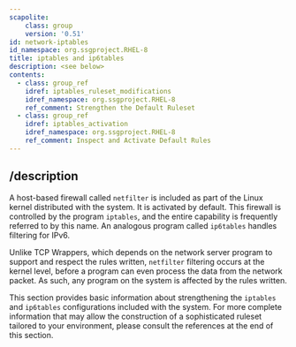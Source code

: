 ```yaml
---
scapolite:
    class: group
    version: '0.51'
id: network-iptables
id_namespace: org.ssgproject.RHEL-8
title: iptables and ip6tables
description: <see below>
contents:
  - class: group_ref
    idref: iptables_ruleset_modifications
    idref_namespace: org.ssgproject.RHEL-8
    ref_comment: Strengthen the Default Ruleset
  - class: group_ref
    idref: iptables_activation
    idref_namespace: org.ssgproject.RHEL-8
    ref_comment: Inspect and Activate Default Rules
---
```



## /description

A
host-based firewall called `netfilter` is included as part of the Linux
kernel distributed with the system. It is activated by default. This
firewall is controlled by the program `iptables`, and the entire
capability is frequently referred to by this name. An analogous program
called `ip6tables` handles filtering for IPv6.  
  
Unlike TCP Wrappers, which depends on the network server program to
support and respect the rules written, `netfilter` filtering occurs at
the kernel level, before a program can even process the data from the
network packet. As such, any program on the system is affected by the
rules written.  
  
This section provides basic information about strengthening the
`iptables` and `ip6tables` configurations included with the system. For
more complete information that may allow the construction of a
sophisticated ruleset tailored to your environment, please consult the
references at the end of this section.
